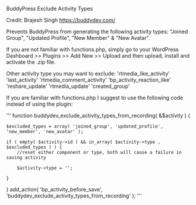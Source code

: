 BuddyPress Exclude Activity Types

Credit: Brajesh Singh https://buddydev.com/

Prevents BuddyPress from generating the following activity types: "Joined Group", "Updated Profile", "New Member" &amp; "New Avatar".

If you are not familiar with functions.php, simply go to your WordPress Dashboard >> Plugins >> Add New >> Upload and then upload, install and activate the .zip file.

Other activity type you may want to exclude: 'rtmedia_like_activity' 'last_activity' 'rtmedia_comment_activity' 'bp_activity_reaction_like' 'reshare_update' 'rtmedia_update' 'created_group'

If you are familiar with functions.php I suggest to use the following code instead of using the plugin:

'''
function buddydev_exclude_activity_types_from_recording( &$activity ) {

    $excluded_types = array( 'joined_group', 'updated_profile', 'new_member', 'new_avatar' );
 
    if ( empty( $activity->id ) && in_array( $activity->type , $excluded_types ) ) {
        //reset either component or type, both will cause a failure in saving activity
 
        $activity->type = '';
 
    }
 
}
add_action( 'bp_activity_before_save', 'buddydev_exclude_activity_types_from_recording' );
'''
